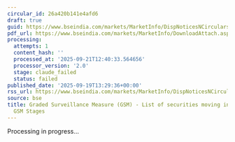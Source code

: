 ```yaml
---
circular_id: 26a420b141e4afd6
draft: true
guid: https://www.bseindia.com/markets/MarketInfo/DispNoticesNCirculars.aspx?Noticeid={B2B47C9C-6E08-4CDC-B58F-F5283E4D9504}&noticeno=20250919-29&dt=09/19/2025&icount=29&totcount=44&flag=0
pdf_url: https://www.bseindia.com/markets/MarketInfo/DownloadAttach.aspx?id=20250919-29&attachedId=6af59d14-ef3f-4a7d-b19f-1ec87547a76b
processing:
  attempts: 1
  content_hash: ''
  processed_at: '2025-09-21T12:40:33.564656'
  processor_version: '2.0'
  stage: claude_failed
  status: failed
published_date: '2025-09-19T13:29:36+00:00'
rss_url: https://www.bseindia.com/markets/MarketInfo/DispNoticesNCirculars.aspx?Noticeid={B2B47C9C-6E08-4CDC-B58F-F5283E4D9504}&noticeno=20250919-29&dt=09/19/2025&icount=29&totcount=44&flag=0
source: bse
title: Graded Surveillance Measure (GSM) - List of securities moving into their respective
  GSM Stages
---
```


Processing in progress...